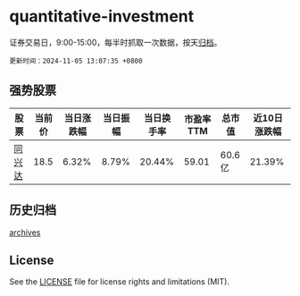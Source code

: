 # quantitative-investment

证券交易日，9:00-15:00，每半时抓取一次数据，按天[归档](archives)。

`更新时间：2024-11-05 13:07:35 +0800`

## 强势股票

|股票|当前价|当日涨跌幅|当日振幅|当日换手率|市盈率TTM|总市值|近10日涨跌幅|
|----|----|----|----|----|----|----|----|
|[同兴达](https://xueqiu.com/S/SZ002845)|18.5|6.32%|8.79%|20.44%|59.01|60.6亿|21.39%|

## 历史归档

[archives](archives)

## License

See the [LICENSE](LICENSE) file for license rights and limitations (MIT).